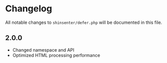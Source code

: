 # Changelog

All notable changes to `shinsenter/defer.php` will be documented in this file.

## 2.0.0

- Changed namespace and API
- Optimized HTML processing performance

